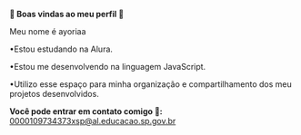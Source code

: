 **🌟 Boas vindas ao meu perfil 🌟**

Meu nome é ayoriaa

•Estou estudando na Alura.

•Estou me desenvolvendo na linguagem JavaScript.

•Utilizo esse espaço para minha organização e compartilhamento dos meu projetos desenvolvidos.

**Você pode entrar em contato comigo 📧:**
0000109734373xsp@al.educacao.sp.gov.br
